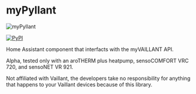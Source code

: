 # myPyllant

![myPyllant](https://raw.githubusercontent.com/signalkraft/myPyllant/main/logo.png)

[![PyPI](https://img.shields.io/pypi/v/myPyllant)](https://pypi.org/project/myPyllant/)

Home Assistant component that interfacts with the myVAILLANT API.

Alpha, tested only with an aroTHERM plus heatpump, sensoCOMFORT VRC 720, and sensoNET VR 921.

Not affiliated with Vaillant, the developers take no responsibility for anything that happens to your Vaillant devices because of this library.